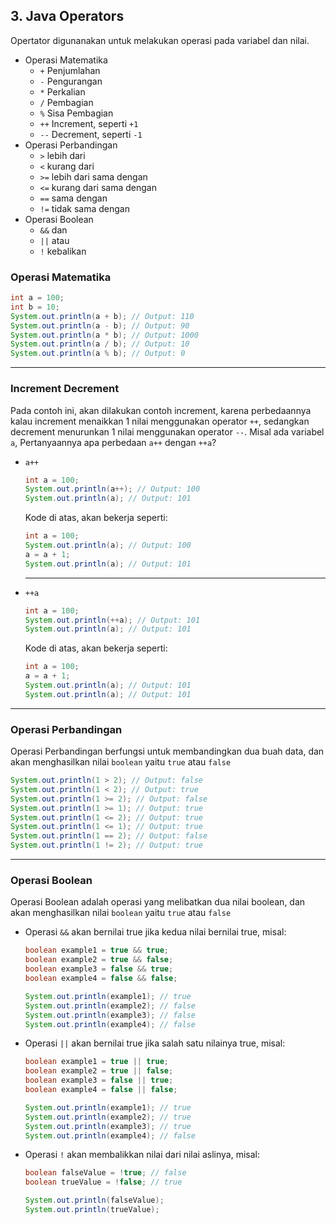 ## 3. Java Operators
Opertator digunanakan untuk melakukan operasi pada variabel dan nilai.
- Operasi Matematika
    - `+` Penjumlahan
    - `-` Pengurangan
    - `*` Perkalian
    - `/` Pembagian
    - `%` Sisa Pembagian
    - `++` Increment, seperti `+1`
    - `--` Decrement, seperti `-1`
- Operasi Perbandingan
    - `>` lebih dari
    - `<` kurang dari
    - `>=` lebih dari sama dengan
    - `<=` kurang dari sama dengan 
    - `==` sama dengan
    - `!=` tidak sama dengan
- Operasi Boolean
    - `&&` dan
    - `||` atau
    - `!` kebalikan 
### Operasi Matematika
```java
int a = 100;
int b = 10;
System.out.println(a + b); // Output: 110
System.out.println(a - b); // Output: 90
System.out.println(a * b); // Output: 1000
System.out.println(a / b); // Output: 10
System.out.println(a % b); // Output: 0
```
---
### Increment Decrement
Pada contoh ini, akan dilakukan contoh increment, karena perbedaannya kalau increment menaikkan 1 nilai menggunakan operator `++`, sedangkan decrement menurunkan 1 nilai menggunakan operator `--`.
Misal ada variabel `a`, Pertanyaannya apa perbedaan `a++` dengan `++a`?
- `a++`
    ```java
    int a = 100;
    System.out.println(a++); // Output: 100
    System.out.println(a); // Output: 101
    ```
    Kode di atas, akan bekerja seperti:
    ```java
    int a = 100;
    System.out.println(a); // Output: 100
    a = a + 1;
    System.out.println(a); // Output: 101
    ```
    ---
- `++a`
    ```java
    int a = 100;
    System.out.println(++a); // Output: 101
    System.out.println(a); // Output: 101
    ```
    Kode di atas, akan bekerja seperti:
    ```java
    int a = 100;
    a = a + 1;
    System.out.println(a); // Output: 101
    System.out.println(a); // Output: 101
    ```
---
### Operasi Perbandingan
Operasi Perbandingan berfungsi untuk membandingkan dua buah data, dan akan menghasilkan nilai `boolean` yaitu `true` atau `false`
```java
System.out.println(1 > 2); // Output: false
System.out.println(1 < 2); // Output: true
System.out.println(1 >= 2); // Output: false
System.out.println(1 >= 1); // Output: true
System.out.println(1 <= 2); // Output: true
System.out.println(1 <= 1); // Output: true
System.out.println(1 == 2); // Output: false
System.out.println(1 != 2); // Output: true
```
---

### Operasi Boolean 
Operasi Boolean adalah operasi yang melibatkan dua nilai boolean, dan akan menghasilkan nilai `boolean` yaitu `true` atau `false`
- Operasi `&&` akan bernilai true jika kedua nilai bernilai true, misal:
    ```java
    boolean example1 = true && true;
    boolean example2 = true && false;
    boolean example3 = false && true;
    boolean example4 = false && false;

    System.out.println(example1); // true
    System.out.println(example2); // false
    System.out.println(example3); // false
    System.out.println(example4); // false
    ```
- Operasi `||` akan bernilai true jika salah satu nilainya true, misal:
    ```java
    boolean example1 = true || true;
    boolean example2 = true || false;
    boolean example3 = false || true;
    boolean example4 = false || false;

    System.out.println(example1); // true
    System.out.println(example2); // true
    System.out.println(example3); // true
    System.out.println(example4); // false
    ```
- Operasi `!` akan membalikkan nilai dari nilai aslinya, misal:
    ```java
    boolean falseValue = !true; // false
    boolean trueValue = !false; // true

    System.out.println(falseValue);
    System.out.println(trueValue);
    ```